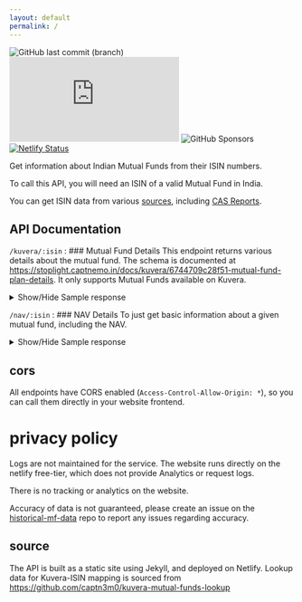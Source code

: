 ```yaml
---
layout: default
permalink: /
---
```

![GitHub last commit (branch)](https://img.shields.io/github/last-commit/captn3m0/mf.captnemo.in/main) ![GitHub](https://img.shields.io/github/license/captn3m0/mf.captnemo.in) ![GitHub Sponsors](https://img.shields.io/github/sponsors/captn3m0) [![Netlify Status](https://api.netlify.com/api/v1/badges/81a9df69-6c56-416e-89f4-a252dd94da1f/deploy-status)](https://app.netlify.com/sites/mf-captnemo/deploys)

Get information about Indian Mutual Funds from their ISIN numbers.

To call this API, you will need an ISIN of a valid Mutual Fund in India.

You can get ISIN data from various [sources](https://github.com/captn3m0/india-isin-data#alternative-sources), including [CAS Reports](https://mfs.kfintech.com/investor/General/ConsolidatedAccountStatement).

## API Documentation

`/kuvera/:isin`
: ### Mutual Fund Details
This endpoint returns various details about the mutual fund. The schema is documented at <https://stoplight.captnemo.in/docs/kuvera/6744709c28f51-mutual-fund-plan-details>. It only supports Mutual Funds available on Kuvera.
  <details>
  <summary markdown='span'>Show/Hide Sample response
  </summary>
  ```json
[
    {
        "ISIN": "INF843K01FC8",
        "aum": 4118,
        "category": "Debt - Bonds",
        "channel_partner_code": "118PSD1",
        "code": "EDPSD1-GR",
        "crisil_rating": "Moderate Risk",
        "detail_info": "https://www.edelweissmf.com/Download/scheme-information-document.aspx",
        "direct": "Y",
        "expense_ratio": "0.34",
        "expense_ratio_date": "2022-04-30",
        "face_value": null,
        "fund_category": "Banking and PSU Fund",
        "fund_house": "EDELWEISSMUTUALFUND_MF",
        "fund_manager": "Dhawal Dalal; Rahul Dedhia",
        "fund_name": "EDELWEISS Mutual Fund",
        "fund_rating": 5,
        "fund_rating_date": "2022-04-30",
        "fund_type": "Debt",
        "insta_redeem_max_amount": 0.0,
        "insta_redeem_min_amount": 0.0,
        "instant": "N",
        "investment_objective": "YOLO",
        "jan_31_nav": 14.3672,
        "last_nav": {
            "date": "2022-05-30",
            "nav": 20.1379
        },
        "lock_in_period": 0,
        "lump_available": "Y",
        "lump_max": 10000000000000.0,
        "lump_min": 5000.0,
        "lump_min_additional": 500.0,
        "lump_multiplier": 1.0,
        "maturity_type": "Open Ended",
        "name": "Edelweiss Banking & PSU Debt Growth Direct Plan",
        "nav": {
            "date": "2022-05-31",
            "nav": 20.1021
        },
        "plan": "GROWTH",
        "portfolio_turnover": null,
        "redemption_allowed": "Y",
        "redemption_amount_minimum": 500.0,
        "redemption_amount_multiple": 1.0,
        "redemption_quantity_minimum": 0.001,
        "redemption_quantity_multiple": 0.001,
        "reinvestment": "Z",
        "returns": {
            "date": "2022-05-31",
            "inception": 8.34477,
            "week_1": 0.07816,
            "year_1": 1.7323,
            "year_3": 7.81226,
            "year_5": 7.75483
        },
        "short_code": "edelweiss",
        "short_name": "Edelweiss Banking & PSU Debt",
        "sip_available": "Y",
        "sip_dates": ["1","2"],
        "sip_max": 999999999.0,
        "sip_maximum_gap": 60,
        "sip_min": 500.0,
        "sip_multiplier": 1.0,
        "sips": [
            {
                "sip_dates": ["1","2"],
                "sip_frequency": "MONTHLY",
                "sip_maximum_gap": "60",
                "sip_minimum_gap": "0"
            },
            {
                "sip_dates": ["1","2"],
                "sip_frequency": "QUARTERLY",
                "sip_maximum_gap": "100",
                "sip_minimum_gap": "0"
            }
        ],
        "slug": "edelweiss-banking-psu-debt-growth--EDPSD1-GR",
        "start_date": "2013-09-13",
        "stp_flag": "Y",
        "switch_allowed": "Y",
        "swp_flag": "Y",
        "tags": [
            "top_rated"
        ],
        "tax_period": 1095,
        "upsizecode_sip_dates": ["1","2"],
        "volatility": 2.67079
    }
]
```
  </details>

`/nav/:isin`
: ### NAV Details
To just get basic information about a given mutual fund, including the NAV.
  <details>
  <summary markdown='span'>Show/Hide Sample response
  </summary>
  ```json5
  {
    "ISIN": "INF843K01FC8",
    "name": "Edelweiss Banking and PSU Debt Fund - Direct Plan - Growth Option",
    "nav": 20.1021,
    "date": "2022-05-31",
    "historical_nav": [
        ["2016-11-28",13.4288],
        ["2016-11-29",13.4294],
        ["2016-11-30",13.4365],
        ["2016-12-01",13.4403],
        // More rows
        ["2023-03-20",21.2381],
        ["2023-03-21",21.2344],
        ["2023-03-23",21.2544],
        ["2023-03-24",21.289]
    ]
  }
  ```
  </details>

## cors

All endpoints have CORS enabled (`Access-Control-Allow-Origin: *`), 
so you can call them directly in your website frontend.

# privacy policy

Logs are not maintained for the service. The website runs directly on the netlify free-tier, which
does not provide Analytics or request logs.

There is no tracking or analytics on the website.

Accuracy of data is not guaranteed, please create an issue on the [historical-mf-data](https://github.com/captn3m0/historical-mf-data)
repo to report any issues regarding accuracy.

## source

The API is built as a static site using Jekyll, and deployed on Netlify.
Lookup data for Kuvera-ISIN mapping is sourced from https://github.com/captn3m0/kuvera-mutual-funds-lookup